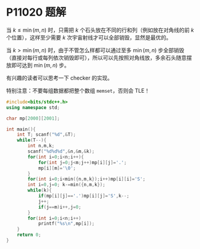 # P11020 题解

当 $k \leq \min(m,n)$ 时，只需把 $k$ 个石头放在不同的行和列（例如放在对角线的前 $k$ 个位置），这样至少需要 $k$ 次宇宙射线才可以全部销毁，显然是最优的。

当 $k > \min(m,n)$ 时，由于不管怎么样都可以通过至多 $\min(m,n)$ 步全部销毁（直接对每行或每列依次销毁即可），所以可以先按照对角线放，多余石头随意摆放即可达到 $\min(m,n)$ 步。

有兴趣的读者可以思考一下 checker 的实现。

特别注意：不要每组数据都把整个数组 `memset`，否则会 TLE！

```cpp
#include<bits/stdc++.h>
using namespace std;

char mp[2000][2001];

int main(){
    int T; scanf("%d",&T);
    while(T--){
        int n,m,k;
        scanf("%d%d%d",&n,&m,&k);
        for(int i=0;i<n;i++){
            for(int j=0;j<m;j++)mp[i][j]='.';
            mp[i][m]='\0';
        }
        for(int i=0;i<min({n,m,k});i++)mp[i][i]='S';
        int i=0,j=0; k-=min({n,m,k});
        while(k){
            if(mp[i][j]=='.')mp[i][j]='S',k--;
            j++;
            if(j==m)i++,j=0;
        }
        for(int i=0;i<n;i++)
            printf("%s\n",mp[i]);
    }
    return 0;
}
```